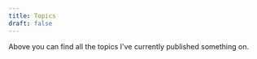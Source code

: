 ```yaml
---
title: Topics
draft: false
---
```

Above you can find all the topics I've currently published something on.